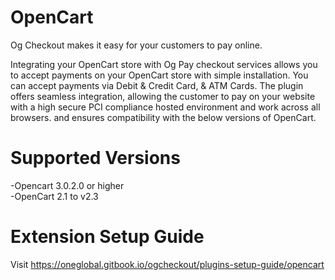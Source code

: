 # OpenCart

Og Checkout makes it easy for your customers to pay online.

Integrating your OpenCart store with Og Pay checkout services allows you to accept payments on your OpenCart store with simple installation. You can accept payments via Debit & Credit Card, & ATM Cards. The plugin offers seamless integration, allowing the customer to pay on your website with a high secure PCI compliance hosted environment and work across all browsers. and ensures compatibility with the below versions of OpenCart.

# Supported Versions
-Opencart 3.0.2.0 or higher<br>
-OpenCart 2.1 to v2.3

# Extension Setup Guide
Visit
https://oneglobal.gitbook.io/ogcheckout/plugins-setup-guide/opencart
